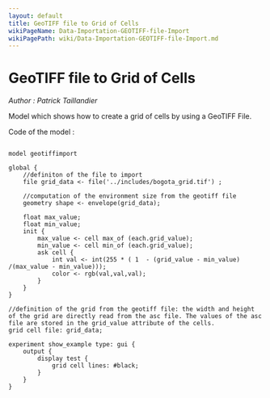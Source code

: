 ```yaml
---
layout: default
title: GeoTIFF file to Grid of Cells 
wikiPageName: Data-Importation-GEOTIFF-file-Import
wikiPagePath: wiki/Data-Importation-GEOTIFF-file-Import.md
---
```

[//]: # (keyword|operator_max_of)
[//]: # (keyword|operator_min_of)
[//]: # (keyword|concept_load_file)
[//]: # (keyword|concept_tif)
[//]: # (keyword|concept_gis)
[//]: # (keyword|concept_grid)
# GeoTIFF file to Grid of Cells 


_Author :  Patrick Taillandier_

Model which shows how to create a grid of cells by using a GeoTIFF File. 


Code of the model : 

```

model geotiffimport

global {
	//definiton of the file to import
	file grid_data <- file('../includes/bogota_grid.tif') ;
	
	//computation of the environment size from the geotiff file
	geometry shape <- envelope(grid_data);	
	
	float max_value;
	float min_value;
	init {
		max_value <- cell max_of (each.grid_value);
		min_value <- cell min_of (each.grid_value);
		ask cell {
			int val <- int(255 * ( 1  - (grid_value - min_value) /(max_value - min_value)));
			color <- rgb(val,val,val);
		}
	}
}

//definition of the grid from the geotiff file: the width and height of the grid are directly read from the asc file. The values of the asc file are stored in the grid_value attribute of the cells.
grid cell file: grid_data;

experiment show_example type: gui {
	output {
		display test {
			grid cell lines: #black;
		}
	} 
}
```
